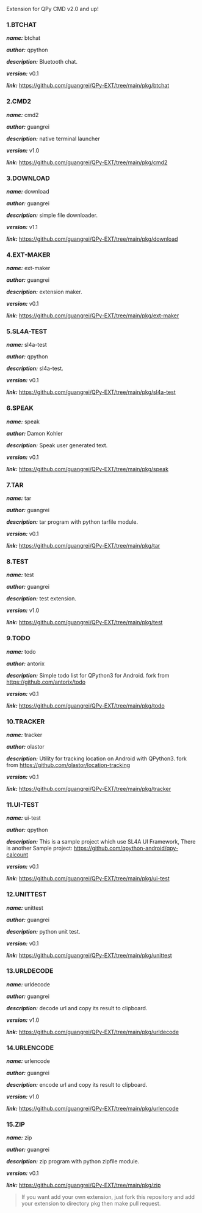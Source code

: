 Extension for QPy CMD v2.0 and up!


### 1.BTCHAT

***name:*** btchat

***author:*** qpython

***description:*** Bluetooth chat.

***version:*** v0.1


***link:*** https://github.com/guangrei/QPy-EXT/tree/main/pkg/btchat

### 2.CMD2

***name:*** cmd2

***author:*** guangrei

***description:*** native terminal launcher

***version:*** v1.0


***link:*** https://github.com/guangrei/QPy-EXT/tree/main/pkg/cmd2

### 3.DOWNLOAD

***name:*** download

***author:*** guangrei

***description:*** simple file downloader.

***version:*** v1.1


***link:*** https://github.com/guangrei/QPy-EXT/tree/main/pkg/download

### 4.EXT-MAKER

***name:*** ext-maker

***author:*** guangrei

***description:*** extension maker.

***version:*** v0.1


***link:*** https://github.com/guangrei/QPy-EXT/tree/main/pkg/ext-maker

### 5.SL4A-TEST

***name:*** sl4a-test

***author:*** qpython

***description:*** sl4a-test.

***version:*** v0.1


***link:*** https://github.com/guangrei/QPy-EXT/tree/main/pkg/sl4a-test

### 6.SPEAK

***name:*** speak

***author:*** Damon Kohler

***description:*** Speak user generated text.

***version:*** v0.1


***link:*** https://github.com/guangrei/QPy-EXT/tree/main/pkg/speak

### 7.TAR

***name:*** tar

***author:*** guangrei

***description:*** tar program with python tarfile module.

***version:*** v0.1


***link:*** https://github.com/guangrei/QPy-EXT/tree/main/pkg/tar

### 8.TEST

***name:*** test

***author:*** guangrei

***description:*** test extension.

***version:*** v1.0


***link:*** https://github.com/guangrei/QPy-EXT/tree/main/pkg/test

### 9.TODO

***name:*** todo

***author:*** antorix

***description:*** Simple todo list for QPython3 for Android. fork from https://github.com/antorix/todo

***version:*** v0.1


***link:*** https://github.com/guangrei/QPy-EXT/tree/main/pkg/todo

### 10.TRACKER

***name:*** tracker

***author:*** olastor

***description:*** Utility for tracking location on Android with QPython3. fork from https://github.com/olastor/location-tracking

***version:*** v0.1


***link:*** https://github.com/guangrei/QPy-EXT/tree/main/pkg/tracker

### 11.UI-TEST

***name:*** ui-test

***author:*** qpython

***description:*** This is a sample project which use SL4A UI Framework, There is another Sample project: https://github.com/qpython-android/qpy-calcount

***version:*** v0.1


***link:*** https://github.com/guangrei/QPy-EXT/tree/main/pkg/ui-test

### 12.UNITTEST

***name:*** unittest

***author:*** guangrei

***description:*** python unit test.

***version:*** v0.1


***link:*** https://github.com/guangrei/QPy-EXT/tree/main/pkg/unittest

### 13.URLDECODE

***name:*** urldecode

***author:*** guangrei

***description:*** decode url and copy its result to clipboard.

***version:*** v1.0


***link:*** https://github.com/guangrei/QPy-EXT/tree/main/pkg/urldecode

### 14.URLENCODE

***name:*** urlencode

***author:*** guangrei

***description:*** encode url and copy its result to clipboard.

***version:*** v1.0


***link:*** https://github.com/guangrei/QPy-EXT/tree/main/pkg/urlencode

### 15.ZIP

***name:*** zip

***author:*** guangrei

***description:*** zip program with python zipfile module.

***version:*** v0.1


***link:*** https://github.com/guangrei/QPy-EXT/tree/main/pkg/zip

> If you want add your own extension, just fork this repository and add your extension to directory pkg then make pull request.